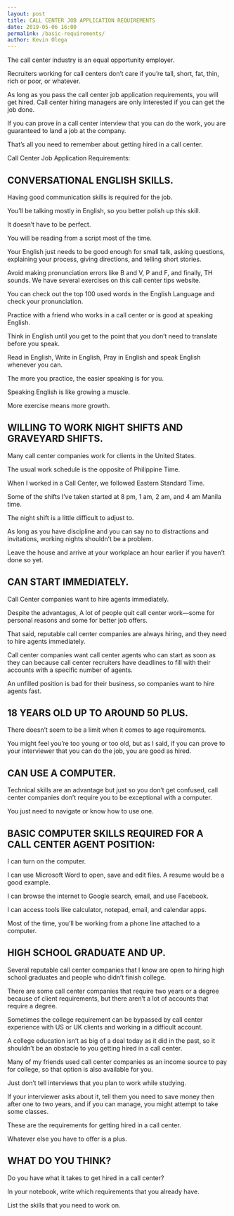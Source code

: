 ```yaml
--- 
layout: post 
title: CALL CENTER JOB APPLICATION REQUIREMENTS
date: 2019-05-06 16:00
permalink: /basic-requirements/ 
author: Kevin Olega 
--- 
```

The call center industry is an equal opportunity employer.

Recruiters working for call centers don’t care if you’re tall, short, fat, thin, rich or poor, or whatever.

As long as you pass the call center job application requirements, you will get hired.
Call center hiring managers are only interested if you can get the job done.

If you can prove in a call center interview that you can do the work, you are guaranteed to land a job at the company.

That’s all you need to remember about getting hired in a call center.

Call Center Job Application Requirements:

## CONVERSATIONAL ENGLISH SKILLS.

Having good communication skills is required for the job.

You’ll be talking mostly in English, so you better polish up this skill.

It doesn’t have to be perfect.

You will be reading from a script most of the time.

Your English just needs to be good enough for small talk, asking questions, explaining your process, giving directions, and telling short stories.

Avoid making pronunciation errors like B and V, P and F, and finally, TH sounds. We have several exercises on this call center tips website.

You can check out the top 100 used words in the English Language and check your pronunciation.

Practice with a friend who works in a call center or is good at speaking English.

Think in English until you get to the point that you don’t need to translate before you speak.

Read in English, Write in English, Pray in English and speak English whenever you can. 

The more you practice, the easier speaking is for you.

Speaking English is like growing a muscle.

More exercise means more growth.

## WILLING TO WORK NIGHT SHIFTS AND GRAVEYARD SHIFTS.

Many call center companies work for clients in the United States.

The usual work schedule is the opposite of Philippine Time.

When I worked in a Call Center, we followed Eastern Standard Time.

Some of the shifts I’ve taken started at 8 pm, 1 am, 2 am, and 4 am Manila time.

The night shift is a little difficult to adjust to.

As long as you have discipline and you can say no to distractions and invitations, working nights shouldn’t be a problem.

Leave the house and arrive at your workplace an hour earlier if you haven’t done so yet.

## CAN START IMMEDIATELY.

Call Center companies want to hire agents immediately.

Despite the advantages, A lot of people quit call center work—some for personal reasons and some for better job offers.

That said, reputable call center companies are always hiring, and they need to hire agents immediately.

Call center companies want call center agents who can start as soon as they can because call center recruiters have deadlines to fill with their accounts with a specific number of agents.

An unfilled position is bad for their business, so companies want to hire agents fast.

## 18 YEARS OLD UP TO AROUND 50 PLUS.

There doesn’t seem to be a limit when it comes to age requirements.

You might feel you’re too young or too old, but as I said, if you can prove to your interviewer that you can do the job, you are good as hired.


## CAN USE A COMPUTER.

Technical skills are an advantage but just so you don’t get confused, call center companies don’t require you to be exceptional with a computer.

You just need to navigate or know how to use one.

## BASIC COMPUTER SKILLS REQUIRED FOR A CALL CENTER AGENT POSITION:

I can turn on the computer.

I can use Microsoft Word to open, save and edit files. A resume would be a good example.

I can browse the internet to Google search, email, and use Facebook.

I can access tools like calculator, notepad, email, and calendar apps.

Most of the time, you’ll be working from a phone line attached to a computer.

## HIGH SCHOOL GRADUATE AND UP.

Several reputable call center companies that I know are open to hiring high school graduates and people who didn’t finish college.

There are some call center companies that require two years or a degree because of client requirements, but there aren’t a lot of accounts that require a degree.

Sometimes the college requirement can be bypassed by call center experience with US or UK clients and working in a difficult account.

A college education isn’t as big of a deal today as it did in the past, so it shouldn’t be an obstacle to you getting hired in a call center.

Many of my friends used call center companies as an income source to pay for college, so that option is also available for you.

Just don’t tell interviews that you plan to work while studying.

If your interviewer asks about it, tell them you need to save money then after one to two years, and if you can manage, you might attempt to take some classes.

These are the requirements for getting hired in a call center.

Whatever else you have to offer is a plus.

## WHAT DO YOU THINK?

Do you have what it takes to get hired in a call center?

In your notebook, write which requirements that you already have.

List the skills that you need to work on.